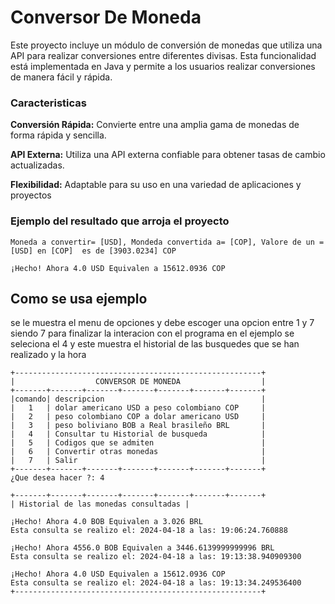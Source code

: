  # Conversor De Moneda

Este proyecto incluye un módulo de conversión de monedas que utiliza una API para realizar conversiones entre diferentes divisas. Esta funcionalidad está implementada en Java y permite a los usuarios realizar conversiones de manera fácil y rápida.

### Caracteristicas
**Conversión Rápida:** Convierte entre una amplia gama de monedas de forma rápida y sencilla.

**API Externa:** Utiliza una API externa confiable para obtener tasas de cambio actualizadas.

**Flexibilidad:** Adaptable para su uso en una variedad de aplicaciones y proyectos

### Ejemplo del resultado que arroja el proyecto
```
Moneda a convertir= [USD], Mondeda convertida a= [COP], Valore de un = [USD] en [COP]  es de [3903.0234] COP

¡Hecho! Ahora 4.0 USD Equivalen a 15612.0936 COP
```




## Como se usa ejemplo

se le muestra el menu de opciones y debe escoger una opcion entre 1 y 7 siendo 7 para finalizar la interacion con el programa en el ejemplo se seleciona el 4 y este muestra el historial de las busquedes que se han realizado y la hora

```
+-------------------------------------------------------+
|                  CONVERSOR DE MONEDA                  |
+-------+-------+-------+-------+-------+-------+-------+
|comando| descripcion                                   |
|   1   | dolar americano USD a peso colombiano COP     |
|   2   | peso colombiano COP a dolar americano USD     |
|   3   | peso boliviano BOB a Real brasileño BRL       |
|   4   | Consultar tu Historial de busqueda            |
|   5   | Codigos que se admiten                        |
|   6   | Convertir otras monedas                       |
|   7   | Salir                                         |
+-------+-------+-------+-------+-------+-------+-------+
¿Que desea hacer ?: 4

+-------+-------+-------+-------+-------+-------+-------+
| Historial de las monedas consultadas |

¡Hecho! Ahora 4.0 BOB Equivalen a 3.026 BRL
Esta consulta se realizo el: 2024-04-18 a las: 19:06:24.760888

¡Hecho! Ahora 4556.0 BOB Equivalen a 3446.6139999999996 BRL
Esta consulta se realizo el: 2024-04-18 a las: 19:13:38.940909300

¡Hecho! Ahora 4.0 USD Equivalen a 15612.0936 COP
Esta consulta se realizo el: 2024-04-18 a las: 19:13:34.249536400
+-------------------------------------------------------+
```

